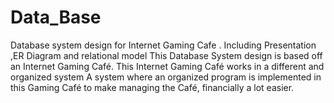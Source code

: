 # Data_Base
Database system design for Internet Gaming Cafe .
Including Presentation ,ER Diagram and relational model
This Database System design is based off an Internet Gaming Café. This Internet Gaming Café works in a different and organized system
  A system where an organized program is implemented in this Gaming Café to make managing the Café, financially a lot easier.
